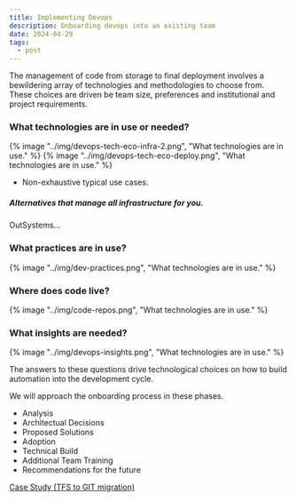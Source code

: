 ```yaml
---
title: Implementing Devops
description: Onboarding devops into an existing team
date: 2024-04-29
tags:
  - post
---
```

The management of code from storage to final deployment involves a bewildering array of technologies and methodologies to choose from. These choices are driven be team size, preferences and institutional and project requirements.

### What technologies are in use or needed?
{% image "../img/devops-tech-eco-infra-2.png", "What technologies are in use." %}
{% image "../img/devops-tech-eco-deploy.png", "What technologies are in use." %}
* Non-exhaustive typical use cases. 

##### Alternatives that manage all infrastructure for you.

OutSystems...

### What practices are in use?

{% image "../img/dev-practices.png", "What technologies are in use." %}

### Where does code live?

{% image "../img/code-repos.png", "What technologies are in use." %}

### What insights are needed?

{% image "../img/devops-insights.png", "What technologies are in use." %}

The answers to these questions drive technological choices on how to build automation into the development cycle.

We will approach the onboarding process in these phases.

- Analysis
- Architectual Decisions
- Proposed Solutions
- Adoption
- Technical Build
- Additional Team Training
- Recommendations for the future 

<a href="/case-studies/case-study-tfs-to-git">Case Study (TFS to GIT migration)</a>

